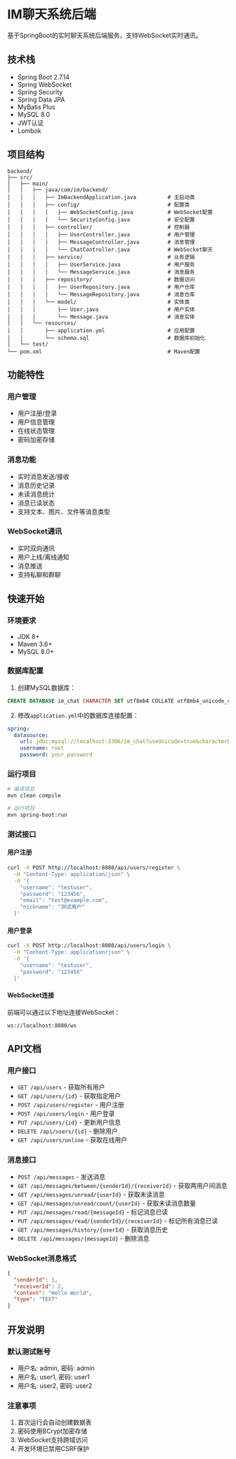 # IM聊天系统后端

基于SpringBoot的实时聊天系统后端服务，支持WebSocket实时通讯。

## 技术栈

- Spring Boot 2.7.14
- Spring WebSocket
- Spring Security
- Spring Data JPA
- MyBatis Plus
- MySQL 8.0
- JWT认证
- Lombok

## 项目结构

```
backend/
├── src/
│   ├── main/
│   │   ├── java/com/im/backend/
│   │   │   ├── ImBackendApplication.java          # 主启动类
│   │   │   ├── config/                            # 配置类
│   │   │   │   ├── WebSocketConfig.java           # WebSocket配置
│   │   │   │   └── SecurityConfig.java            # 安全配置
│   │   │   ├── controller/                        # 控制器
│   │   │   │   ├── UserController.java            # 用户管理
│   │   │   │   ├── MessageController.java         # 消息管理
│   │   │   │   └── ChatController.java            # WebSocket聊天
│   │   │   ├── service/                           # 业务逻辑
│   │   │   │   ├── UserService.java               # 用户服务
│   │   │   │   └── MessageService.java            # 消息服务
│   │   │   ├── repository/                        # 数据访问
│   │   │   │   ├── UserRepository.java            # 用户仓库
│   │   │   │   └── MessageRepository.java         # 消息仓库
│   │   │   └── model/                             # 实体类
│   │   │       ├── User.java                      # 用户实体
│   │   │       └── Message.java                   # 消息实体
│   │   └── resources/
│   │       ├── application.yml                    # 应用配置
│   │       └── schema.sql                         # 数据库初始化
│   └── test/
└── pom.xml                                        # Maven配置
```

## 功能特性

### 用户管理
- 用户注册/登录
- 用户信息管理
- 在线状态管理
- 密码加密存储

### 消息功能
- 实时消息发送/接收
- 消息历史记录
- 未读消息统计
- 消息已读状态
- 支持文本、图片、文件等消息类型

### WebSocket通讯
- 实时双向通讯
- 用户上线/离线通知
- 消息推送
- 支持私聊和群聊

## 快速开始

### 环境要求
- JDK 8+
- Maven 3.6+
- MySQL 8.0+

### 数据库配置
1. 创建MySQL数据库：
```sql
CREATE DATABASE im_chat CHARACTER SET utf8mb4 COLLATE utf8mb4_unicode_ci;
```

2. 修改`application.yml`中的数据库连接配置：
```yaml
spring:
  datasource:
    url: jdbc:mysql://localhost:3306/im_chat?useUnicode=true&characterEncoding=utf-8&useSSL=false&serverTimezone=GMT%2B8
    username: root
    password: your_password
```

### 运行项目
```bash
# 编译项目
mvn clean compile

# 运行项目
mvn spring-boot:run
```

### 测试接口

#### 用户注册
```bash
curl -X POST http://localhost:8080/api/users/register \
  -H "Content-Type: application/json" \
  -d '{
    "username": "testuser",
    "password": "123456",
    "email": "test@example.com",
    "nickname": "测试用户"
  }'
```

#### 用户登录
```bash
curl -X POST http://localhost:8080/api/users/login \
  -H "Content-Type: application/json" \
  -d '{
    "username": "testuser",
    "password": "123456"
  }'
```

#### WebSocket连接
前端可以通过以下地址连接WebSocket：
```
ws://localhost:8080/ws
```

## API文档

### 用户接口
- `GET /api/users` - 获取所有用户
- `GET /api/users/{id}` - 获取指定用户
- `POST /api/users/register` - 用户注册
- `POST /api/users/login` - 用户登录
- `PUT /api/users/{id}` - 更新用户信息
- `DELETE /api/users/{id}` - 删除用户
- `GET /api/users/online` - 获取在线用户

### 消息接口
- `POST /api/messages` - 发送消息
- `GET /api/messages/between/{senderId}/{receiverId}` - 获取两用户间消息
- `GET /api/messages/unread/{userId}` - 获取未读消息
- `GET /api/messages/unread/count/{userId}` - 获取未读消息数量
- `PUT /api/messages/read/{messageId}` - 标记消息已读
- `PUT /api/messages/read/{senderId}/{receiverId}` - 标记所有消息已读
- `GET /api/messages/history/{userId}` - 获取消息历史
- `DELETE /api/messages/{messageId}` - 删除消息

### WebSocket消息格式
```json
{
  "senderId": 1,
  "receiverId": 2,
  "content": "Hello World",
  "type": "TEXT"
}
```

## 开发说明

### 默认测试账号
- 用户名: admin, 密码: admin
- 用户名: user1, 密码: user1  
- 用户名: user2, 密码: user2

### 注意事项
1. 首次运行会自动创建数据表
2. 密码使用BCrypt加密存储
3. WebSocket支持跨域访问
4. 开发环境已禁用CSRF保护
